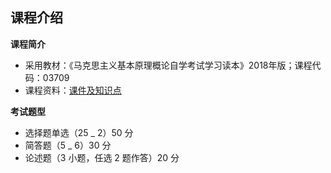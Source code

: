 ## 课程介绍

**课程简介**

- 采用教材：《马克思主义基本原理概论自学考试学习读本》2018年版；课程代码：03709
- 课程资料：[课件及知识点](https://pan.baidu.com/s/1uaHCfeIfNz8ex_iZJdk-TQ?pwd=2023)

**考试题型**
- 选择题单选（25 _ 2）50 分  
- 简答题（5 _ 6）30 分
- 论述题（3 小题，任选 2 题作答）20 分
